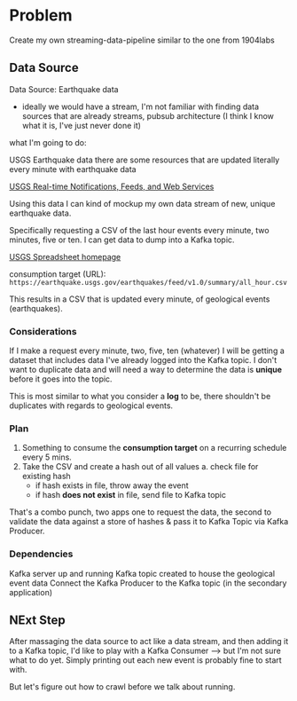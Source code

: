 # Problem

Create my own streaming-data-pipeline similar to the one from 1904labs

## Data Source

Data Source: Earthquake data

- ideally we would have a stream, I'm not familiar with finding data sources that are already streams, pubsub architecture (I think I know what it is, I've just never done it)

what I'm going to do:

USGS Earthquake data there are some resources that are updated literally every minute with earthquake data

[USGS Real-time Notifications, Feeds, and Web Services](https://earthquake.usgs.gov/earthquakes/feed/)

Using this data I can kind of mockup my own data stream of new, unique earthquake data.

Specifically requesting a CSV of the last hour events every minute, two minutes, five or ten. I can get data to dump into a Kafka topic.

[USGS Spreadsheet homepage](https://earthquake.usgs.gov/earthquakes/feed/v1.0/csv.php)

consumption target (URL): `https://earthquake.usgs.gov/earthquakes/feed/v1.0/summary/all_hour.csv`

This results in a CSV that is updated every minute, of geological events (earthquakes).

### Considerations

If I make a request every minute, two, five, ten (whatever) I will be getting a dataset that includes data I've already logged into the Kafka topic. I don't want to duplicate data and will need a way to determine the data is **unique** before it goes into the topic.

This is most similar to what you consider a **log** to be, there shouldn't be duplicates with regards to geological events.


### Plan

1. Something to consume the **consumption target** on a recurring schedule every 5 mins.
1. Take the CSV and create a hash out of all values
  a. check file for existing hash
    - if hash exists in file, throw away the event
    - if hash **does not exist** in file, send file to Kafka topic

That's a combo punch, two apps one to request the data, the second to validate the data against a store of hashes & pass it to Kafka Topic via Kafka Producer.

### Dependencies

Kafka server up and running
Kafka topic created to house the geological event data
Connect the Kafka Producer to the Kafka topic (in the secondary application)

## NExt Step

After massaging the data source to act like a data stream, and then adding it to a Kafka topic, I'd like to play with a Kafka Consumer --> but I'm not sure what to do yet. Simply printing out each new event is probably fine to start with.

But let's figure out how to crawl before we talk about running.

## 
